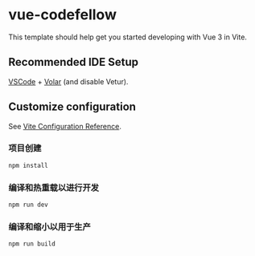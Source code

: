 # vue-codefellow

This template should help get you started developing with Vue 3 in Vite.

## Recommended IDE Setup

[VSCode](https://code.visualstudio.com/) + [Volar](https://marketplace.visualstudio.com/items?itemName=Vue.volar) (and disable Vetur).

## Customize configuration

See [Vite Configuration Reference](https://vitejs.dev/config/).

### 项目创建

```sh
npm install
```

### 编译和热重载以进行开发

```sh
npm run dev
```

### 编译和缩小以用于生产

```sh
npm run build
```
